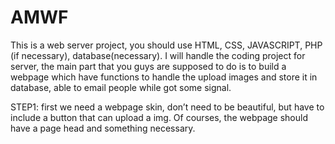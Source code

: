 # AMWF


This is a web server project, you should use HTML, CSS, JAVASCRIPT, PHP (if necessary), database(necessary).
I will handle the coding project for server, the main part that you guys are supposed to do is to build a webpage which have functions to handle the upload images and store it in database, able to email people while got some signal.

STEP1: first we need a webpage skin, don’t need to be beautiful, but have to include a button that can upload a img. Of courses, the webpage should have a page head and something necessary.


